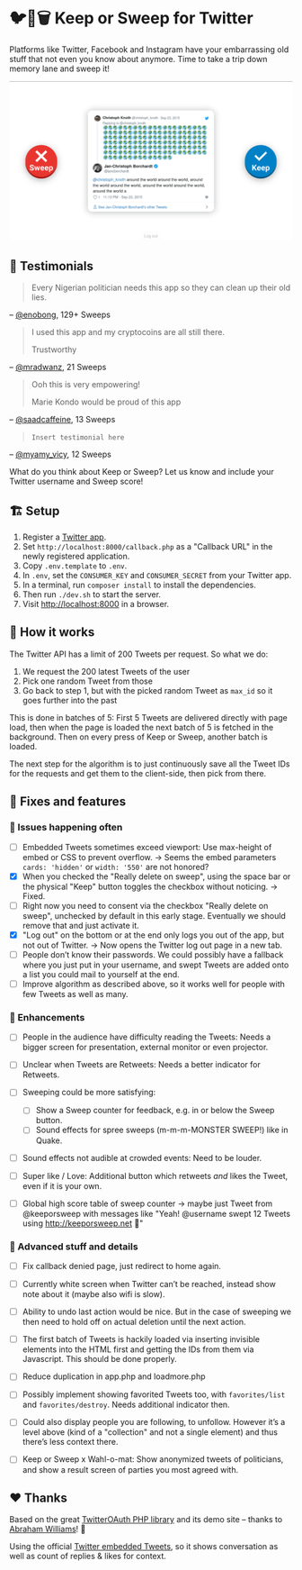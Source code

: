 # 🐦🔀🗑️ Keep or Sweep for Twitter

Platforms like Twitter, Facebook and Instagram have your embarrassing old stuff that not even you know about anymore. Time to take a trip down memory lane and sweep it!

![](images/screenshot.png)


## 💬 Testimonials

> Every Nigerian politician needs this app so they can clean up their old lies.

– [@enobong](https://twitter.com/enobong), 129+ Sweeps

> I used this app and my cryptocoins are all still there.
>
> Trustworthy

– [@mradwanz](https://twitter.com/mradwanz), 21 Sweeps

> Ooh this is very empowering!
>
> Marie Kondo would be proud of this app

– [@saadcaffeine](https://twitter.com/saadcaffeine), 13 Sweeps

> `Insert testimonial here`

– [@myamy_vicy](https://twitter.com/myamy_vicy), 12 Sweeps

What do you think about Keep or Sweep? Let us know and include your Twitter username and Sweep score!


## 🏗 Setup
1. Register a [Twitter app](https://apps.twitter.com).
2. Set `http://localhost:8000/callback.php` as a "Callback URL" in the newly registered application.
3. Copy `.env.template` to `.env`.
4. In `.env`, set the `CONSUMER_KEY` and `CONSUMER_SECRET` from your Twitter app.
5. In a terminal, run `composer install` to install the dependencies.
6. Then run `./dev.sh` to start the server.
7. Visit [http://localhost:8000](http://localhost:8000) in a browser.


## 🔮 How it works

The Twitter API has a limit of 200 Tweets per request. So what we do:

1. We request the 200 latest Tweets of the user
2. Pick one random Tweet from those
3. Go back to step 1, but with the picked random Tweet as `max_id` so it goes further into the past

This is done in batches of 5: First 5 Tweets are delivered directly with page load, then when the page is loaded the next batch of 5 is fetched in the background. Then on every press of Keep or Sweep, another batch is loaded.

The next step for the algorithm is to just continuously save all the Tweet IDs for the requests and get them to the client-side, then pick from there.


## 🚦 Fixes and features

### 🐛 Issues happening often
- [ ] Embedded Tweets sometimes exceed viewport: Use max-height of embed or CSS to prevent overflow. → Seems the embed parameters `cards: 'hidden'` or `width: '550'` are not honored?
- [x] When you checked the "Really delete on sweep", using the space bar or the physical "Keep" button toggles the checkbox without noticing. → Fixed.
- [ ] Right now you need to consent via the checkbox "Really delete on sweep", unchecked by default in this early stage. Eventually we should remove that and just activate it.
- [x] "Log out" on the bottom or at the end only logs you out of the app, but not out of Twitter. → Now opens the Twitter log out page in a new tab.
- [ ] People don’t know their passwords. We could possibly have a fallback where you just put in your username, and swept Tweets are added onto a list you could mail to yourself at the end.
- [ ] Improve algorithm as described above, so it works well for people with few Tweets as well as many.

### 📑 Enhancements
- [ ] People in the audience have difficulty reading the Tweets: Needs a bigger screen for presentation, external monitor or even projector.
- [ ] Unclear when Tweets are Retweets: Needs a better indicator for Retweets.
- [ ] Sweeping could be more satisfying:
    - [ ] Show a Sweep counter for feedback, e.g. in or below the Sweep button.
    - [ ] Sound effects for spree sweeps (m-m-m-MONSTER SWEEP!) like in Quake.
- [ ] Sound effects not audible at crowded events: Need to be louder.
- [ ] Super like / Love: Additional button which retweets _and_ likes the Tweet, even if it is your own.
- [ ] Global high score table of sweep counter → maybe just Tweet from @keeporsweep with messages like "Yeah! @username swept 12 Tweets using http://keeporsweep.net 👏"


### 📜 Advanced stuff and details
- [ ] Fix callback denied page, just redirect to home again.
- [ ] Currently white screen when Twitter can’t be reached, instead show note about it (maybe also wifi is slow).
- [ ] Ability to undo last action would be nice. But in the case of sweeping we then need to hold off on actual deletion until the next action.
- [ ] The first batch of Tweets is hackily loaded via inserting invisible elements into the HTML first and getting the IDs from them via Javascript. This should be done properly.
- [ ] Reduce duplication in app.php and loadmore.php
- [ ] Possibly implement showing favorited Tweets too, with `favorites/list` and `favorites/destroy`. Needs additional indicator then.
- [ ] Could also display people you are following, to unfollow. However it’s a level above (kind of a "collection" and not a single element) and thus there’s less context there.
- [ ] Keep or Sweep x Wahl-o-mat: Show anonymized tweets of politicians, and show a result screen of parties you most agreed with.


## ❤ Thanks

Based on the great [TwitterOAuth PHP library](https://twitteroauth.com) and its demo site – thanks to [Abraham Williams](https://abrah.am)! 🎉

Using the official [Twitter embedded Tweets](https://developer.twitter.com/en/docs/twitter-for-websites/embedded-tweets/overview), so it shows conversation as well as count of replies & likes for context.
